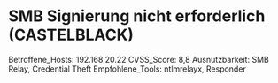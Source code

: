 # SMB Signierung nicht erforderlich (CASTELBLACK)

Betroffene_Hosts: 192.168.20.22
CVSS_Score: 8,8
Ausnutzbarkeit: SMB Relay, Credential Theft
Empfohlene_Tools: ntlmrelayx, Responder
